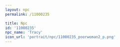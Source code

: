 ```yaml
---
layout: npc
permalink: /11000235

title: Npc
id: '11000235'
npc_name: 'Tracy'
icon_url: 'portrait/npc/11000235_poorwoman2_p.png'
---
```

